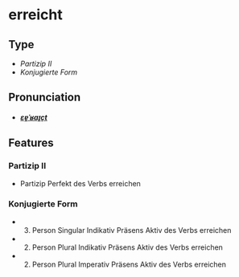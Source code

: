 # erreicht
## Type
- _Partizip II_
- _Konjugierte Form_
## Pronunciation
- **_[ɛɐ̯ˈʁaɪ̯çt](https://commons.wikimedia.org/wiki/File:De-erreicht.ogg)_**
## Features
### Partizip II
- Partizip Perfekt des Verbs erreichen
### Konjugierte Form
- 3. Person Singular Indikativ Präsens Aktiv des Verbs erreichen
- 2. Person Plural Indikativ Präsens Aktiv des Verbs erreichen
- 2. Person Plural Imperativ Präsens Aktiv des Verbs erreichen
